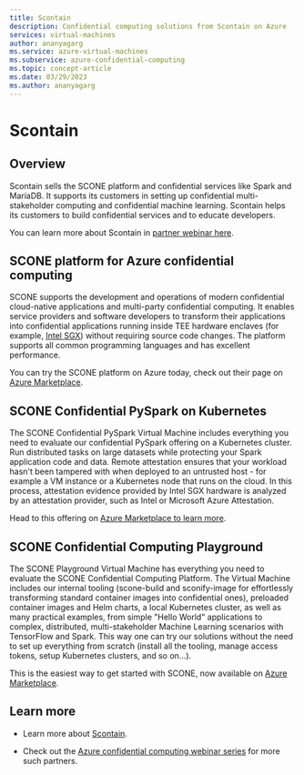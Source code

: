 ```yaml
---
title: Scontain
description: Confidential computing solutions from Scontain on Azure
services: virtual-machines
author: ananyagarg
ms.service: azure-virtual-machines
ms.subservice: azure-confidential-computing
ms.topic: concept-article
ms.date: 03/29/2023
ms.author: ananyagarg
---
```


# Scontain

## Overview

Scontain sells the SCONE platform and confidential services like Spark and MariaDB. It supports its customers in setting up confidential multi-stakeholder computing and confidential machine learning. Scontain helps its customers to build confidential services and to educate developers.

You can learn more about Scontain in [partner webinar here](https://vshow.on24.com/vshow/Azure_Confidential/exhibits/Scontain_GmbH).

## SCONE platform for Azure confidential computing

SCONE supports the development and operations of modern confidential cloud-native applications and multi-party confidential computing. It enables service providers and software developers to transform their applications into confidential applications running inside TEE hardware enclaves (for example, [Intel SGX](../confidential-computing-enclaves.md)) without requiring source code changes. The platform supports all common programming languages and has excellent performance.

You can try the SCONE platform on Azure today, check out their page on [Azure Marketplace](https://azuremarketplace.microsoft.com/en-us/marketplace/apps/scontainug1595751515785.scone?tab=Overview).

## SCONE Confidential PySpark on Kubernetes
The SCONE Confidential PySpark Virtual Machine includes everything you need to evaluate our confidential PySpark offering on a Kubernetes cluster. Run distributed tasks on large datasets while protecting your Spark application code and data. Remote attestation ensures that your workload hasn't been tampered with when deployed to an untrusted host -  for example a VM instance or a Kubernetes node that runs on the cloud. In this process, attestation evidence provided by Intel SGX hardware is analyzed by an attestation provider, such as Intel or Microsoft Azure Attestation.

Head to this offering on  [Azure Marketplace to learn more](https://azuremarketplace.microsoft.com/en-us/marketplace/apps/scontainug1595751515785.scone-pyspark?tab=Overview).

## SCONE Confidential Computing Playground
The SCONE Playground Virtual Machine has everything you need to evaluate the SCONE Confidential Computing Platform. The Virtual Machine includes our internal tooling (scone-build and sconify-image for effortlessly transforming standard container images into confidential ones), preloaded container images and Helm charts, a local Kubernetes cluster, as well as many practical examples, from simple "Hello World" applications to complex, distributed, multi-stakeholder Machine Learning scenarios with TensorFlow and Spark. This way one can try our solutions without the need to set up everything from scratch (install all the tooling, manage access tokens, setup Kubernetes clusters, and so on...).

This is the easiest way to get started with SCONE, now available on  [Azure Marketplace](https://azuremarketplace.microsoft.com/en-us/marketplace/apps/scontainug1595751515785.scone-demos?tab=Overview).


## Learn more

- Learn more about [Scontain](https://scontain.com/).

- Check out the [Azure confidential computing webinar series](https://vshow.on24.com/vshow/Azure_Confidential/exhibits/Home) for more such partners.
